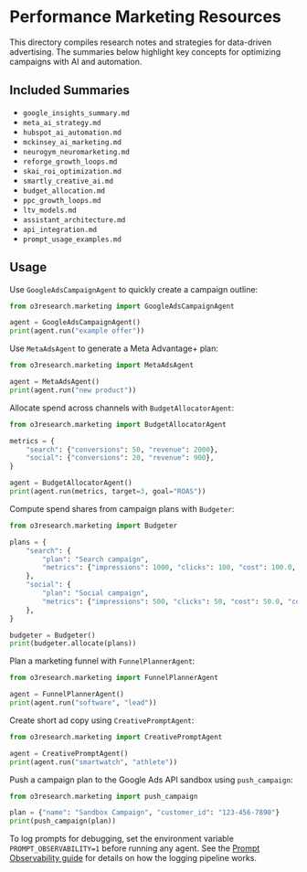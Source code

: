# Performance Marketing Resources

This directory compiles research notes and strategies for data-driven advertising. The summaries below highlight key concepts for optimizing campaigns with AI and automation.

## Included Summaries

- `google_insights_summary.md`
- `meta_ai_strategy.md`
- `hubspot_ai_automation.md`
- `mckinsey_ai_marketing.md`
- `neurogym_neuromarketing.md`
- `reforge_growth_loops.md`
- `skai_roi_optimization.md`
- `smartly_creative_ai.md`
- `budget_allocation.md`
- `ppc_growth_loops.md`
- `ltv_models.md`
- `assistant_architecture.md`
- `api_integration.md`
- `prompt_usage_examples.md`

## Usage

Use `GoogleAdsCampaignAgent` to quickly create a campaign outline:

```python
from o3research.marketing import GoogleAdsCampaignAgent

agent = GoogleAdsCampaignAgent()
print(agent.run("example offer"))
```

Use `MetaAdsAgent` to generate a Meta Advantage+ plan:

```python
from o3research.marketing import MetaAdsAgent

agent = MetaAdsAgent()
print(agent.run("new product"))
```

Allocate spend across channels with `BudgetAllocatorAgent`:

```python
from o3research.marketing import BudgetAllocatorAgent

metrics = {
    "search": {"conversions": 50, "revenue": 2000},
    "social": {"conversions": 20, "revenue": 900},
}

agent = BudgetAllocatorAgent()
print(agent.run(metrics, target=3, goal="ROAS"))
```

Compute spend shares from campaign plans with `Budgeter`:

```python
from o3research.marketing import Budgeter

plans = {
    "search": {
        "plan": "Search campaign",
        "metrics": {"impressions": 1000, "clicks": 100, "cost": 100.0, "conversions": 10, "revenue": 200.0},
    },
    "social": {
        "plan": "Social campaign",
        "metrics": {"impressions": 500, "clicks": 50, "cost": 50.0, "conversions": 5, "revenue": 80.0},
    },
}

budgeter = Budgeter()
print(budgeter.allocate(plans))
```

Plan a marketing funnel with `FunnelPlannerAgent`:

```python
from o3research.marketing import FunnelPlannerAgent

agent = FunnelPlannerAgent()
print(agent.run("software", "lead"))
```

Create short ad copy using `CreativePromptAgent`:

```python
from o3research.marketing import CreativePromptAgent

agent = CreativePromptAgent()
print(agent.run("smartwatch", "athlete"))
```

Push a campaign plan to the Google Ads API sandbox using `push_campaign`:

```python
from o3research.marketing import push_campaign

plan = {"name": "Sandbox Campaign", "customer_id": "123-456-7890"}
print(push_campaign(plan))
```

To log prompts for debugging, set the environment variable `PROMPT_OBSERVABILITY=1` before running any agent.
See the [Prompt Observability guide](../analytics/prompt_observability.md) for details on how the logging pipeline works.
